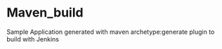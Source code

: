 # Maven_build

Sample Application generated with maven archetype:generate plugin to build with Jenkins

